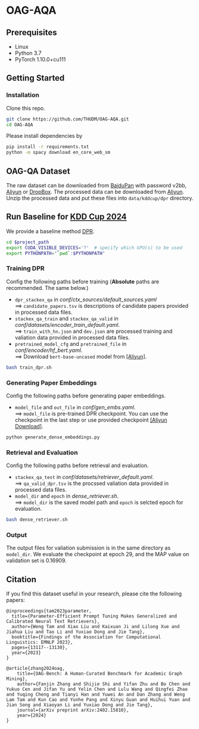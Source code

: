 # OAG-AQA

## Prerequisites
- Linux
- Python 3.7
- PyTorch 1.10.0+cu111

## Getting Started

### Installation

Clone this repo.


```bash
git clone https://github.com/THUDM/OAG-AQA.git
cd OAG-AQA
```

Please install dependencies by

```bash
pip install -r requirements.txt
python -m spacy download en_core_web_sm
```

## OAG-QA Dataset

The raw dataset can be downloaded from [BaiduPan](https://pan.baidu.com/s/1bFM6QM1tv4cz-Vx8VEGp7A?pwd=v2bb) with password v2bb, [Aliyun](https://open-data-set.oss-cn-beijing.aliyuncs.com/oag-benchmark/kddcup-2024/AQA/AQA.zip) or [DropBox](https://www.dropbox.com/scl/fi/2ckwl9fcpbik88z1cekot/AQA.zip?rlkey=o7ttmrvpdbvbu3rcr6t33jrx7&dl=1).
The processed data can be downloaded from [Aliyun](https://open-data-set.oss-cn-beijing.aliyuncs.com/oag-benchmark/kddcup-2024/AQA/aqa_train_data_processed.zip).
Unzip the processed data and put these files into ``data/kddcup/dpr`` directory.

## Run Baseline for [KDD Cup 2024](https://www.biendata.xyz/competition/aqa_kdd_2024/)

We provide a baseline method [DPR](https://arxiv.org/abs/2004.04906).

```bash
cd $project_path
export CUDA_VISIBLE_DEVICES='?'  # specify which GPU(s) to be used
export PYTHONPATH="`pwd`:$PYTHONPATH"
```

### Training DPR
Config the following paths before training (**Absolute** paths are recommended. The same below.)
- ``dpr_stackex_qa`` in _conf/ctx_sources/default_sources.yaml_  
==> ``candidate_papers.tsv`` is descriptions of candidate papers provided in processed data files.
- ``stackex_qa_train`` and ``stackex_qa_valid`` in _conf/datasets/encoder_train_default.yaml_.  
==> ``train_with_hn.json`` and ``dev.json`` are processed training and valiation data provided in processed data files.
- ``pretrained_model_cfg`` and ``pretrained_file`` in _conf/encoder/hf_bert.yaml_.  
==> Download ``bert-base-uncased`` model from [[Aliyun]](https://open-data-set.oss-cn-beijing.aliyuncs.com/oag-benchmark/kddcup-2024/AQA/bert-base-uncased-dpr-init.zip).

```bash
bash train_dpr.sh
```

### Generating Paper Embeddings
Config the following paths before generating paper embeddings.
- ``model_file`` and ``out_file`` in _conf/gen_embs.yaml_.  
==> ``model_file`` is pre-trained DPR checkpoint. You can use the checkpoint in the last step or use provided checkpoint [[Aliyun Download]](https://open-data-set.oss-cn-beijing.aliyuncs.com/oag-benchmark/kddcup-2024/AQA/aqa_dpr_ckpt.zip).

```bash
python generate_dense_embeddings.py
```

### Retrieval and Evaluation
Config the following paths before retrieval and evaluation.
- ``stackex_qa_test`` in _conf/datasets/retriever_default.yaml_.  
==> ``qa_valid_dpr.tsv`` is the procssed valiation data provided in processed data files.
- ``model_dir`` and ``epoch`` in _dense_retriever.sh_.  
==> ``model_dir`` is the saved model path and ``epoch`` is selcted epoch for evaluation. 

```bash
bash dense_retriever.sh
```

### Output
The output files for valiation submission is in the same directory as ``model_dir``. 
We evaluate the checkpoint at epoch 29, and the MAP value on validation set is 0.16909.

## Citation

If you find this dataset useful in your research, please cite the following papers:

```
@inproceedings{tam2023parameter,
  title={Parameter-Efficient Prompt Tuning Makes Generalized and Calibrated Neural Text Retrievers},
  author={Weng Tam and Xiao Liu and Kaixuan Ji and Lilong Xue and Jiahua Liu and Tao Li and Yuxiao Dong and Jie Tang},
  booktitle={Findings of the Association for Computational Linguistics: EMNLP 2023},
  pages={13117--13130},
  year={2023}
}

@article{zhang2024oag,
    title={OAG-Bench: A Human-Curated Benchmark for Academic Graph Mining},
    author={Fanjin Zhang and Shijie Shi and Yifan Zhu and Bo Chen and Yukuo Cen and Jifan Yu and Yelin Chen and Lulu Wang and Qingfei Zhao and Yuqing Cheng and Tianyi Han and Yuwei An and Dan Zhang and Weng Lam Tam and Kun Cao and Yunhe Pang and Xinyu Guan and Huihui Yuan and Jian Song and Xiaoyan Li and Yuxiao Dong and Jie Tang},
    journal={arXiv preprint arXiv:2402.15810},
    year={2024}
}
```
